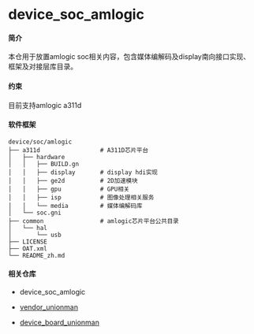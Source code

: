 # device_soc_amlogic

#### 简介

本仓用于放置amlogic soc相关内容，包含媒体编解码及display南向接口实现、框架及对接层库目录。

#### 约束

目前支持amlogic a311d

#### 软件框架

```
device/soc/amlogic
├── a311d                 # A311D芯片平台
│   ├── hardware
│   │   ├── BUILD.gn
│   │   ├── display       # display hdi实现
│   │   ├── ge2d          # 2D加速模块
│   │   ├── gpu           # GPU相关
│   │   ├── isp           # 图像处理相关服务
│   │   └── media         # 媒体编解码库
│   └── soc.gni
├── common                # amlogic芯片平台公共目录
│   └── hal
│       └── usb
├── LICENSE
├── OAT.xml
└── README_zh.md
```

#### 相关仓库

- device_soc_amlogic

- [vendor_unionman](https://gitee.com/openharmony-sig/vendor_unionman)

- [device_board_unionman](https://gitee.com/openharmony-sig/device_board_unionman)